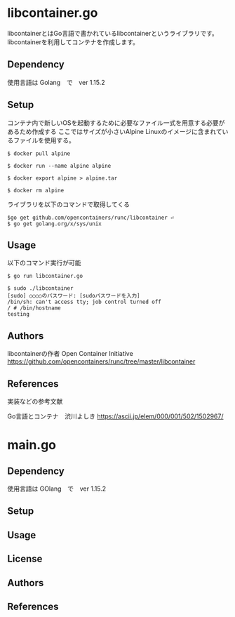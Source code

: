 # libcontainer.go
libcontainerとはGo言語で書かれているlibcontainerというライブラリです。 libcontainerを利用してコンテナを作成します。

## Dependency
使用言語は Golang　で　ver 1.15.2

## Setup
コンテナ内で新しいOSを起動するために必要なファイル一式を用意する必要があるため作成する
ここではサイズが小さいAlpine Linuxのイメージに含まれているファイルを使用する。

```
$ docker pull alpine

$ docker run --name alpine alpine 
 
$ docker export alpine > alpine.tar 
 
$ docker rm alpine 
```

ライブラリを以下のコマンドで取得してくる
```
$go get github.com/opencontainers/runc/libcontainer ⏎
$ go get golang.org/x/sys/unix
```
## Usage
以下のコマンド実行が可能

```
$ go run libcontainer.go 
 
$ sudo ./libcontainer 
[sudo] ○○○○のパスワード: [sudoパスワードを入力] 
/bin/sh: can't access tty; job control turned off
/ # /bin/hostname 
testing

```

## Authors
libcontainerの作者   Open Container Initiative 
https://github.com/opencontainers/runc/tree/master/libcontainer

## References
実装などの参考文献

Go言語とコンテナ　渋川よしき
https://ascii.jp/elem/000/001/502/1502967/

# main.go

## Dependency
使用言語は GOlang　で　ver 1.15.2

## Setup


## Usage


## License


## Authors


## References

